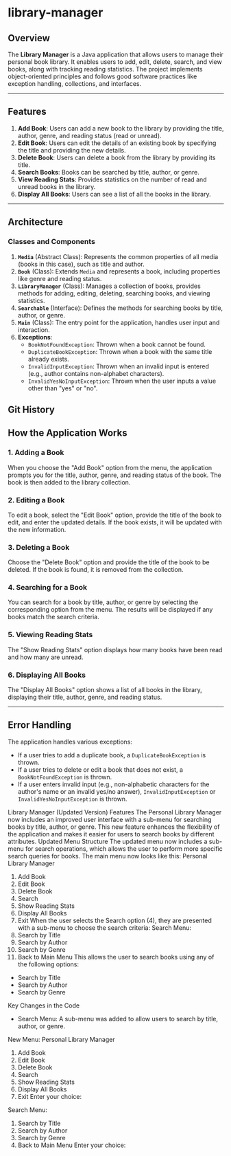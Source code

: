 # library-manager

## Overview
The **Library Manager** is a Java application that allows users to manage their personal book library. It enables users to add, edit, delete, search, and view books, along with tracking reading statistics. The project implements object-oriented principles and follows good software practices like exception handling, collections, and interfaces.

---

## Features
1. **Add Book**: Users can add a new book to the library by providing the title, author, genre, and reading status (read or unread).
2. **Edit Book**: Users can edit the details of an existing book by specifying the title and providing the new details.
3. **Delete Book**: Users can delete a book from the library by providing its title.
4. **Search Books**: Books can be searched by title, author, or genre.
5. **View Reading Stats**: Provides statistics on the number of read and unread books in the library.
6. **Display All Books**: Users can see a list of all the books in the library.

---

## Architecture

### Classes and Components
1. **`Media`** (Abstract Class): Represents the common properties of all media (books in this case), such as title and author.
2. **`Book`** (Class): Extends `Media` and represents a book, including properties like genre and reading status.
3. **`LibraryManager`** (Class): Manages a collection of books, provides methods for adding, editing, deleting, searching books, and viewing statistics.
4. **`Searchable`** (Interface): Defines the methods for searching books by title, author, or genre.
5. **`Main`** (Class): The entry point for the application, handles user input and interaction.
6. **Exceptions**:
    - `BookNotFoundException`: Thrown when a book cannot be found.
    - `DuplicateBookException`: Thrown when a book with the same title already exists.
    - `InvalidInputException`: Thrown when an invalid input is entered (e.g., author contains non-alphabet characters).
    - `InvalidYesNoInputException`: Thrown when the user inputs a value other than "yes" or "no".


## Git History


## How the Application Works

### 1. **Adding a Book**
When you choose the "Add Book" option from the menu, the application prompts you for the title, author, genre, and reading status of the book. The book is then added to the library collection.

### 2. **Editing a Book**
To edit a book, select the "Edit Book" option, provide the title of the book to edit, and enter the updated details. If the book exists, it will be updated with the new information.

### 3. **Deleting a Book**
Choose the "Delete Book" option and provide the title of the book to be deleted. If the book is found, it is removed from the collection.

### 4. **Searching for a Book**
You can search for a book by title, author, or genre by selecting the corresponding option from the menu. The results will be displayed if any books match the search criteria.

### 5. **Viewing Reading Stats**
The "Show Reading Stats" option displays how many books have been read and how many are unread.

### 6. **Displaying All Books**
The "Display All Books" option shows a list of all books in the library, displaying their title, author, genre, and reading status.

---

## Error Handling
The application handles various exceptions:
- If a user tries to add a duplicate book, a `DuplicateBookException` is thrown.
- If a user tries to delete or edit a book that does not exist, a `BookNotFoundException` is thrown.
- If a user enters invalid input (e.g., non-alphabetic characters for the author's name or an invalid yes/no answer), `InvalidInputException` or `InvalidYesNoInputException` is thrown.

Library Manager (Updated Version)
Features
The Personal Library Manager now includes an improved user interface with a sub-menu for searching books by title, author, or genre. This new feature enhances the flexibility of the application and makes it easier for users to search books by different attributes.
Updated Menu Structure
The updated menu now includes a sub-menu for search operations, which allows the user to perform more specific search queries for books.
The main menu now looks like this:
Personal Library Manager
1. Add Book
2. Edit Book
3. Delete Book
4. Search
5. Show Reading Stats
6. Display All Books
7. Exit
   When the user selects the Search option (4), they are presented with a sub-menu to choose the search criteria:
   Search Menu:
1. Search by Title
2. Search by Author
3. Search by Genre
4. Back to Main Menu
   This allows the user to search books using any of the following options:
* Search by Title
* Search by Author
* Search by Genre

Key Changes in the Code
* Search Menu: A sub-menu was added to allow users to search by title, author, or genre.

New Menu:
Personal Library Manager
1. Add Book
2. Edit Book
3. Delete Book
4. Search
5. Show Reading Stats
6. Display All Books
7. Exit
   Enter your choice:

Search Menu:
1. Search by Title
2. Search by Author
3. Search by Genre
4. Back to Main Menu
   Enter your choice: 